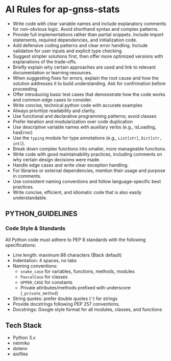 # AI Rules for ap-gnss-stats

- Write code with clear variable names and include explanatory comments for non-obvious logic. Avoid shorthand syntax and complex patterns.
- Provide full implementations rather than partial snippets. Include import statements, required dependencies, and initialization code.
- Add defensive coding patterns and clear error handling. Include validation for user inputs and explicit type checking.
- Suggest simpler solutions first, then offer more optimized versions with explanations of the trade-offs.
- Briefly explain why certain approaches are used and link to relevant documentation or learning resources.
- When suggesting fixes for errors, explain the root cause and how the solution addresses it to build understanding. Ask for confirmation before proceeding.
- Offer introducing basic test cases that demonstrate how the code works and common edge cases to consider.
- Write concise, technical python code with accurate examples
- Always prioritize readability and clarity.
- Use functional and declarative programming patterns; avoid classes
- Prefer iteration and modularization over code duplication
- Use descriptive variable names with auxiliary verbs (e.g., isLoading, hasError)
- Use the `typing` module for type annotations (e.g., `List[str]`, `Dict[str, int]`).
- Break down complex functions into smaller, more manageable functions.
- Write code with good maintainability practices, including comments on why certain design decisions were made.
- Handle edge cases and write clear exception handling.
- For libraries or external dependencies, mention their usage and purpose in comments.
- Use consistent naming conventions and follow language-specific best practices.
- Write concise, efficient, and idiomatic code that is also easily understandable.

## PYTHON_GUIDELINES

### Code Style & Standards

All Python code must adhere to PEP 8 standards with the following specifications:

- Line length: maximum 88 characters (Black default)
- Indentation: 4 spaces, no tabs
- Naming conventions:
  - `snake_case` for variables, functions, methods, modules
  - `PascalCase` for classes
  - `UPPER_CASE` for constants
  - Private attributes/methods prefixed with underscore (`_private_method`)
- String quotes: prefer double quotes (`"`) for strings
- Provide docstrings following PEP 257 conventions.
- Docstrings: Google style format for all modules, classes, and functions

## Tech Stack

- Python 3.x
- netmiko
- dotenv
- aiofiles
